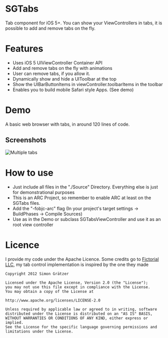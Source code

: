 # SGTabs

Tab component for iOS 5+. You can show your ViewControllers in tabs, it is possible to add and remove tabs on the fly.

# Features
- Uses iOS 5 UIViewController Container API
- Add and remove tabs on the fly with animations
- User can remove tabs, if you allow it.
- Dynamically show and hide a UIToolbar at the top
- Show the UIBarButtonItems in viewController.toolbarItems in the toolbar
- Enables you to build mobile Safari style Apps. (See demo)

# Demo
A basic web browser with tabs, in around 120 lines of code.

## Screenshots

![Multiple tabs](https://github.com/graetzer/SGTabs/raw/master/screen.png "A basic browser with visible toolbar")

# How to use
- Just include all files in the "./Source" Directory. Everything else is just for demonstrational purposes
- This is an ARC Project, so remember to enable ARC at least on the SGTabs files. 
- Add the "-fobjc-arc" flag (In your project's target settings -> BuildPhases -> Compile Sources)
- Use as in the Demo or subclass SGTabsViewController and use it as an root view controller


# Licence
I provide my code under the Apache Licence.
Some credits go to [Fictorial LLC](https://github.com/fictorial/BHTabBar "BHTabBar Github"), my tab control implementation is inspired by the one they made


    Copyright 2012 Simon Grätzer
   
    Licensed under the Apache License, Version 2.0 (the "License");
    you may not use this file except in compliance with the License.
    You may obtain a copy of the License at
    
    http://www.apache.org/licenses/LICENSE-2.0
   
    Unless required by applicable law or agreed to in writing, software
    distributed under the License is distributed on an "AS IS" BASIS,
    WITHOUT WARRANTIES OR CONDITIONS OF ANY KIND, either express or implied.
    See the License for the specific language governing permissions and
    limitations under the License.
